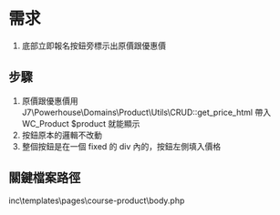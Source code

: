 
# 需求
1. 底部立即報名按鈕旁標示出原價跟優惠價

## 步驟
1. 原價跟優惠價用 J7\Powerhouse\Domains\Product\Utils\CRUD::get_price_html 帶入 WC_Product $product 就能顯示
2. 按鈕原本的邏輯不改動
3. 整個按鈕是在一個 fixed 的 div 內的，按鈕左側填入價格

## 關鍵檔案路徑
inc\templates\pages\course-product\body.php
